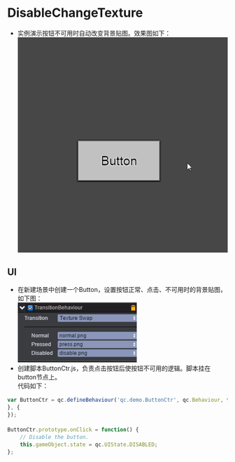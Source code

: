 # DisableChangeTexture

* 实例演示按钮不可用时自动改变背景贴图。效果图如下：<br>
![DisableChangeTexture](images\UI.gif)

## UI

* 在新建场景中创建一个Button，设置按钮正常、点击、不可用时的背景贴图，如下图：<br>
![bg](images\bg.png)
* 创建脚本ButtonCtr.js，负责点击按钮后使按钮不可用的逻辑。脚本挂在button节点上。<br>
代码如下：<br>

```javascript
var ButtonCtr = qc.defineBehaviour('qc.demo.ButtonCtr', qc.Behaviour, function() {
}, {
});

ButtonCtr.prototype.onClick = function() {
    // Disable the button.
    this.gameObject.state = qc.UIState.DISABLED;
};
```